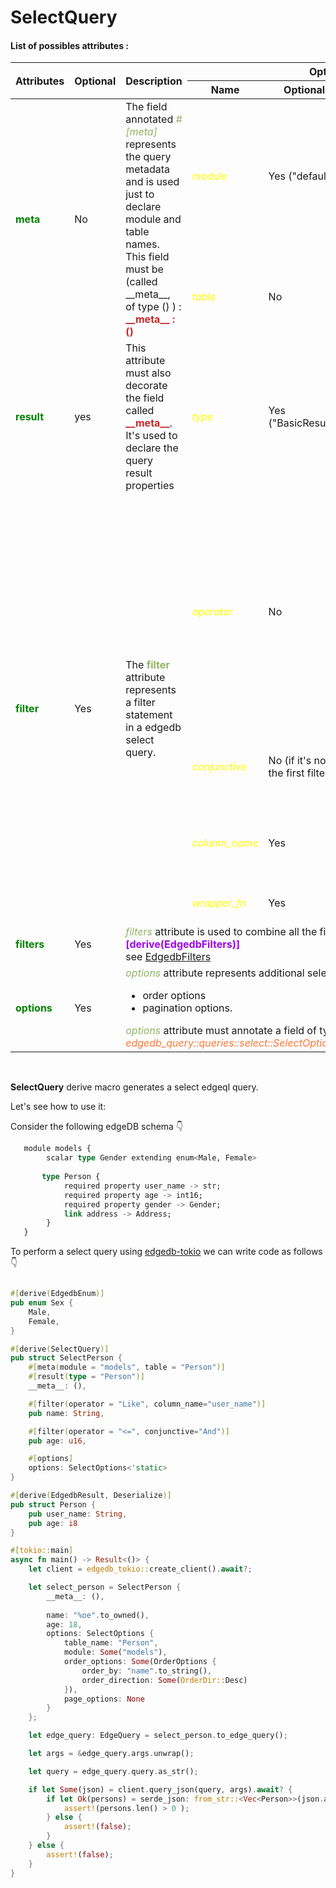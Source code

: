 # SelectQuery

#### List of possibles attributes :

<table>
    <thead>
        <tr>
            <th rowspan="2">Attributes</th>
            <th rowspan="2">Optional</th>
            <th rowspan="2">Description</th>
            <th colspan="3">Options</th>
        </tr>
        <tr>
            <th>Name</th>
            <th>Optional</th>
            <th>Description</th>
        </tr>
    </thead>
    <tbody>
        <tr>
            <td rowspan=2> <strong style="color: #008200">meta</strong> </td>
            <td rowspan=2>No</td>
            <td rowspan=2>
                The field annotated <i style="color: #91b362">#[meta]</i> represents the query metadata 
                and is used just to declare module and table names.
                This field must be (called __meta__, of type () ) : <br>
                <strong style="color: #c82829">__meta__ : ()</strong>
            </td>
            <td><i style="color: yellow">module</i></td>
            <td>Yes ("default") </td>
            <td>The edgedb module name </td>
        </tr>
        <tr>
            <td><i style="color: yellow">table</i></td>
            <td>No</td>
            <td>The edgedb table name </td>
        </tr>
        <tr>
            <td> <strong style="color: #008200">result</strong> </td>
            <td>yes</td>
            <td>This attribute must also decorate the field called  <strong style="color: #c82829">__meta__</strong>. It's used to declare the query result properties</td>
            <td><i style="color: yellow">type</i></td>
            <td>Yes ("BasicResult") </td>
            <td>The struct representing the expected result shape and must be annotated <strong><a href="../shape-macros/edgedb-result.html">#[derive(EdgedbResult)]</a></strong> </td>
        </tr>
        <tr>
            <td rowspan="4"> <strong style="color: #008200">filter</strong> </td>
            <td rowspan="4"> Yes </td>
            <td rowspan="4"> The <strong style="color: #91b362">filter</strong> attribute represents a filter statement in a edgedb select query. </td>
            <td><i style="color: yellow">operator</i></td>
            <td>No</td>
            <td>
                The ofilter operator that can takes following values :
                <ul>
                    <li>Exists</li>
                    <li>NotExists</li>
                    <li>Is ( or <strong>=</strong> )</li>
                    <li>IsNot ( or <strong>!=</strong> )</li>
                    <li>Like</li>
                    <li>ILike</li>
                    <li>In</li>
                    <li>NotIn</li>
                    <li>GreaterThan ( or <strong> > </strong> )</li>
                    <li>GreaterThanOrEqual ( or <strong> >= </strong> )</li>
                    <li>LessThan ( or <strong> < </strong> )</li>
                    <li>LessThanOrEqual ( or <strong> <= </strong> )</li>
                </ul>
            </td>
        </tr>
        <tr>
            <td><i style="color: yellow">conjunctive</i></td>
            <td>No (if it's not the first filter) </td>
            <td>
                Conjunctive operator that can be:
                <ul>
                    <li>And</li>
                    <li>Or</li>
                </ul>
            </td>
        </tr>
        <tr>
            <td><i style="color: yellow">column_name</i></td>
            <td>Yes</td>
            <td>The column_name on which the filter is applied. Only if the column name differs from the rust struct field name.</td>
        </tr>
        <tr>
            <td><i style="color: yellow">wrapper_fn</i></td>
            <td>Yes</td>
            <td>The edgedb function to apply to the column value while filtering.</td>
        </tr>
        <tr>
            <td> <strong style="color: #008200">filters</strong> </td>
            <td>Yes</td>
            <td colspan="4"><i style="color: #91b362">filters</i> attribute is used to combine all the filters in a unique annotated <strong style="color: #9d00ec">#[derive(EdgedbFilters)]</strong> <br> see <a href="../shape-macros/edgedb-filters.html"> EdgedbFilters</a></td>
        </tr>
        <tr>
            <td> <strong style="color: #008200">options</strong> </td>
            <td>Yes</td>
            <td colspan="4"><i style="color: #91b362">options</i> attribute represents additional select options :
                <ul>
                    <li>order options</li>
                    <li>pagination options.</li>
                </ul> 
            <i style="color: #91b362">options</i> attribute must annotate a field of type <i style="color:#ff7733"> edgedb_query::queries::select::SelectOptions</i>
            </td>
        </tr>
    </tbody>
</table>
<br>


**SelectQuery** derive macro generates a select edgeql query.

Let's see how to use it:

Consider the following edgeDB schema 👇

```sql
   module models {
        scalar type Gender extending enum<Male, Female>
        
       type Person {
            required property user_name -> str;
            required property age -> int16;
            required property gender -> Gender;
            link address -> Address;
        }
   }
```

To perform a select query using [edgedb-tokio](https://github.com/edgedb/edgedb-rust) we can write code as follows 👇

```rust

#[derive(EdgedbEnum)]
pub enum Sex {
    Male,
    Female,
}

#[derive(SelectQuery)]
pub struct SelectPerson {
    #[meta(module = "models", table = "Person")]
    #[result(type = "Person")]
    __meta__: (),

    #[filter(operator = "Like", column_name="user_name")]
    pub name: String,

    #[filter(operator = "<=", conjunctive="And")]
    pub age: u16,

    #[options]
    options: SelectOptions<'static>
}

#[derive(EdgedbResult, Deserialize)]
pub struct Person {
    pub user_name: String,
    pub age: i8
}

#[tokio::main]
async fn main() -> Result<()> {
    let client = edgedb_tokio::create_client().await?;

    let select_person = SelectPerson {
        __meta__: (),
        
        name: "%oe".to_owned(),
        age: 18,
        options: SelectOptions {
            table_name: "Person",
            module: Some("models"),
            order_options: Some(OrderOptions {
                order_by: "name".to_string(),
                order_direction: Some(OrderDir::Desc)
            }),
            page_options: None
        }
    };

    let edge_query: EdgeQuery = select_person.to_edge_query();

    let args = &edge_query.args.unwrap();

    let query = edge_query.query.as_str();

    if let Some(json) = client.query_json(query, args).await? {
        if let Ok(persons) = serde_json: from_str::<Vec<Person>>(json.as_ref()) {
            assert!(persons.len() > 0 );
        } else {
            assert!(false);
        }
    } else {
        assert!(false);
    }
}
```
